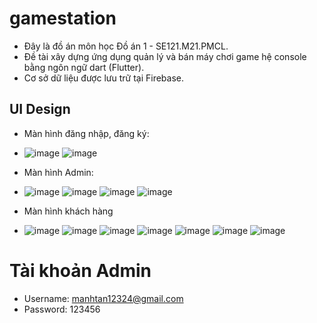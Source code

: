 # gamestation

- Đây là đồ án môn học Đồ án 1 - SE121.M21.PMCL.
- Đề tài xây dựng ứng dụng quản lý và bán máy chơi game hệ console bằng ngôn ngữ dart (Flutter).
- Cơ sở dữ liệu được lưu trữ tại Firebase.

## UI Design

- Màn hình đăng nhập, đăng ký: 
- ![image](https://user-images.githubusercontent.com/84220651/174219923-8cbb635a-a622-4e19-ae7e-55cea369b37b.png) ![image](https://user-images.githubusercontent.com/84220651/174220676-0a720406-b859-43ae-a2c9-529aa8f7b138.png)

- Màn hình Admin:
- ![image](https://user-images.githubusercontent.com/84220651/174220109-82d08156-51ff-4c87-9aa3-43ee63d0ff4c.png)  ![image](https://user-images.githubusercontent.com/84220651/174220315-8a446b0e-8e98-4712-abb2-b1fb46498ace.png) ![image](https://user-images.githubusercontent.com/84220651/174220474-af279eaa-d654-4655-910c-f64582632a17.png) ![image](https://user-images.githubusercontent.com/84220651/174220531-c5e620d5-040c-4d80-9a52-52b0e9360abd.png)
- Màn hình khách hàng
- ![image](https://user-images.githubusercontent.com/84220651/174220837-e22a2edb-78af-4a38-b275-51398250f8ae.png) ![image](https://user-images.githubusercontent.com/84220651/174220887-dd77ef53-0a77-4b42-b1d1-3ba13d7b1769.png) ![image](https://user-images.githubusercontent.com/84220651/174220925-45e91a30-f409-409c-b899-0cf7aa46db7e.png) ![image](https://user-images.githubusercontent.com/84220651/174220963-b28dc46d-d88c-45d3-841f-b5e88de6e6e5.png) ![image](https://user-images.githubusercontent.com/84220651/174221030-67080525-bec6-4a03-9557-62667b0b6cf8.png) ![image](https://user-images.githubusercontent.com/84220651/174221704-b54255eb-b1ce-41eb-aa53-4469b75a4995.png) ![image](https://user-images.githubusercontent.com/84220651/174221141-e2709d5d-5589-4007-991f-2d05a263fd31.png)
# Tài khoản Admin
- Username: manhtan12324@gmail.com
- Password: 123456







 



